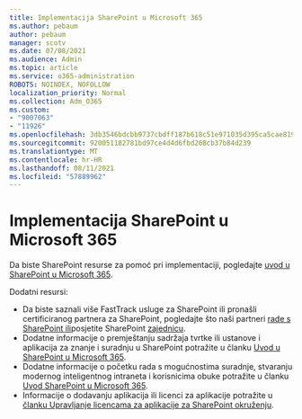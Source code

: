 ```yaml
---
title: Implementacija SharePoint u Microsoft 365
ms.author: pebaum
author: pebaum
manager: scotv
ms.date: 07/08/2021
ms.audience: Admin
ms.topic: article
ms.service: o365-administration
ROBOTS: NOINDEX, NOFOLLOW
localization_priority: Normal
ms.collection: Adm_O365
ms.custom:
- "9007063"
- "11926"
ms.openlocfilehash: 3db3546bdcbb9737cbdff187b618c51e971035d395ca5cae8195bbc0e360b313
ms.sourcegitcommit: 920051182781bd97ce4d4d6fbd268cb37b84d239
ms.translationtype: MT
ms.contentlocale: hr-HR
ms.lasthandoff: 08/11/2021
ms.locfileid: "57889962"
---
```

# <a name="deploy-sharepoint-in-microsoft-365"></a>Implementacija SharePoint u Microsoft 365

Da biste SharePoint resurse za pomoć pri implementaciji, pogledajte [uvod u SharePoint u Microsoft 365](https://docs.microsoft.com/sharepoint/introduction). 

Dodatni resursi: 

- Da biste saznali više FastTrack usluge za SharePoint ili pronašli certificiranog partnera za SharePoint, pogledajte što naši partneri [rade s SharePoint ili](https://docs.microsoft.com/microsoft-365/sharepoint/sharepoint-partners-sharepoint-support)posjetite SharePoint [zajednicu](https://techcommunity.microsoft.com/t5/sharepoint/ct-p/SharePoint). 
- Dodatne informacije o premještanju sadržaja tvrtke ili ustanove i aplikacija za znanje i suradnju u SharePoint potražite u članku [Uvod u SharePoint u Microsoft 365](https://docs.microsoft.com/sharepoint/introduction#migration). 
- Dodatne informacije o početku rada s mogućnostima suradnje, stvaranju modernog inteligentnog intraneta i korisnicima obuke potražite u članku [Uvod SharePoint u Microsoft 365](https://docs.microsoft.com/sharepoint/introduction#collaboration). 
- Informacije o dodavanju aplikacija ili licenci za aplikacije potražite u [članku Upravljanje licencama za aplikacije za SharePoint okruženju](https://docs.microsoft.com/sharepoint/manage-app-licenses). 


